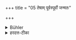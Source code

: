 +++
title = "05 तेषाम् पूर्वस्पूर्वो जन्मतः"

+++

<details><summary>Bühler</summary>

5. Amongst these, each preceding (caste) is superior by birth to the one following.
</details>

<details><summary>हरदत्त-टीका</summary>

## सूत्रम्
तेषां पूर्वः पूर्वो जन्मतश्श्रेयान् ॥५॥
### टिप्पनी
जन्मत इति वचनात् सद्वृत्तादपि शूद्राद्वैश्यब्रुवोऽपि श्रेयान् । एव वैश्यात् क्षत्रियः, क्षत्रियात् ब्राह्मणः ॥५॥
</details>
